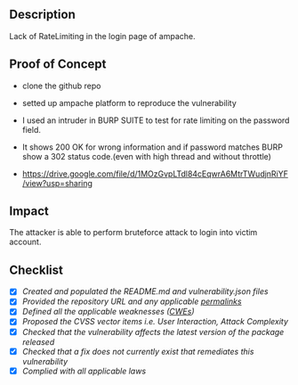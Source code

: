 ## Description
Lack of RateLimiting in the login page of ampache.
## Proof of Concept 
* clone the github repo 
* setted up ampache platform to reproduce the vulnerability
* I used an intruder in BURP SUITE to test for rate limiting on the password field.
* It shows 200 OK for wrong information and if password matches BURP show a 302 status code.(even with high thread and without throttle)

* https://drive.google.com/file/d/1MOzGvpLTdl84cEqwrA6MtrTWudjnRiYF/view?usp=sharing

## Impact
The attacker is able to perform bruteforce attack to login into victim account.
## Checklist
- [x] _Created and populated the README.md and vulnerability.json files_
- [x] _Provided the repository URL and any applicable [permalinks]([https://help.github.com/en/github/managing-files-in-a-repository/getting-permanent-links-to-files](https://help.github.com/en/github/managing-files-in-a-repository/getting-permanent-links-to-files))_
- [x] _Defined all the applicable weaknesses ([CWEs]([https://cwe.mitre.org/](https://cwe.mitre.org/)))_
- [x] _Proposed the CVSS vector items i.e. User Interaction, Attack Complexity_
- [x] _Checked that the vulnerability affects the latest version of the package released_
- [x] _Checked that a fix does not currently exist that remediates this vulnerability_
- [x] _Complied with all applicable laws_
